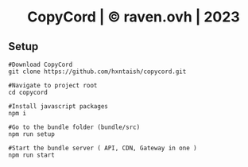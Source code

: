 <h1 align="center">CopyCord | © raven.ovh | 2023</h1>

## Setup

```
#Download CopyCord
git clone https://github.com/hxntaish/copycord.git

#Navigate to project root 
cd copycord

#Install javascript packages
npm i

#Go to the bundle folder (bundle/src)
npm run setup

#Start the bundle server ( API, CDN, Gateway in one )
npm run start
```